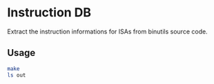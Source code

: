# Instruction DB

Extract the instruction informations for ISAs from binutils source code.

## Usage

```bash
make
ls out
```